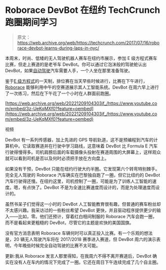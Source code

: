 # Roborace DevBot 在纽约 TechCrunch 跑圈期间学习

> 原文：<https://web.archive.org/web/https://techcrunch.com/2017/07/16/roborace-devbot-learns-during-laps-in-nyc/>

本周末，时尚、低矮的无人驾驶机器人赛车在纽约市展示，参加 E 级方程式赛车比赛，但走上赛道的是老爷车 DevBot。你可以通过它泡沫般的驾驶舱认出 DevBot，如果[自动驾驶](https://web.archive.org/web/20221209104303/https://beta.techcrunch.com/2016/07/14/there-are-no-autonomous-vehicles-yet/)汽车需要人手，一个人坐在那里准备驾驶。

鉴于[E 级方程式](https://web.archive.org/web/20221209104303/http://www.fiaformulae.com/en)的一天制，排位赛在当天早些时候进行，比赛在下午进行， [Roborace](https://web.archive.org/web/20221209104303/http://www.roborace.com/) 能够利用中午的空赛道展示其人工智能系统。DevBot 在周六早上进行了一次练习，然后在下午花了一个小时在人群面前跑圈。

[https://web.archive.org/web/20221209104303if_/https://www.youtube.com/embed/3z-UeKqMXf0?feature=oembed](https://web.archive.org/web/20221209104303if_/https://www.youtube.com/embed/3z-UeKqMXf0?feature=oembed)

视频

DevBot 有一系列传感器，加上先进的 GPS 导航轨道，这不是预编程到汽车的计算机中。它读取赛道并在行驶中学习路线，这意味着 DevBot 比 Formula E 汽车行驶得慢得多。司机肩膀后面的车载摄像头投射在赛道周围的大屏幕上，这样观众就可以看到司机是否以及何时必须把手放在方向盘上。

如果没有干预，DevBot 只能在纽约行驶大约半圈。它发现第六个转弯特别棘手。完全无人驾驶的 Roborace 汽车确实在巴黎独自跑了一圈，但它比纽约的 DevBot 汽车行驶得还慢。在纽约这里，司机控制了一圈，可能是为了训练人工智能的速度。嗯，有点快了。DevBot 不是为全速比赛速度而设计的，而是为处理速度而设计的。

虽然书呆子们觉得这一小时的 DevBot 人工智能教育很有趣，但普通的赛车粉丝却不太感兴趣。我采访过的一些粉丝希望 DevBot 更快，并且驱动程序提供更少的输入——比如，零。他们还预计，穿着红白相间制服的 Roborace 汽车会跑一圈，而不是看起来更粗糙的 DevBot，尽管它的主题是欢快的美国国旗。

没有官方消息表明 Roborace 车辆何时可以真正投入比赛。有一个乐观的想法是，20 辆无人驾驶汽车将在 2017/2018 赛季进入赛道，但 DevBot 周六的演示表明，今年晚些时候完全自动驾驶的比赛不太可能。

更新:我从 Roborace 发言人那里得知，在我周六不得不离开赛道后，DevBot 确实在没有人在车内的情况下完成了一圈。它还在周日下午连续完成了几个自主圈。